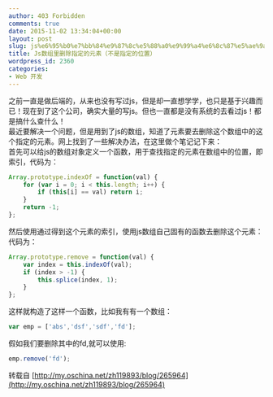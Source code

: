 ```yaml
---
author: 403 Forbidden
comments: true
date: 2015-11-02 13:34:04+00:00
layout: post
slug: js%e6%95%b0%e7%bb%84%e9%87%8c%e5%88%a0%e9%99%a4%e6%8c%87%e5%ae%9a%e7%9a%84%e5%85%83%e7%b4%a0%ef%bc%88%e4%b8%8d%e6%98%af%e6%8c%87%e5%ae%9a%e7%9a%84%e4%bd%8d%e7%bd%ae%ef%bc%89
title: Js数组里删除指定的元素（不是指定的位置）
wordpress_id: 2360
categories:
- Web 开发
---
```

之前一直是做后端的，从来也没有写过js，但是却一直想学学，也只是基于兴趣而已！现在到了这个公司，确实大量的写js。但也一直都是没有系统的去看过js！都是搞什么查什么！  
最近要解决一个问题，但是用到了js的数组，知道了元素要去删除这个数组中的这个指定的元素。网上找到了一些解决办法，在这里做个笔记记下来：  
首先可以给js的数组对象定义一个函数，用于查找指定的元素在数组中的位置，即索引，代码为：  
```js
Array.prototype.indexOf = function(val) {              
    for (var i = 0; i < this.length; i++) {  
        if (this[i] == val) return i;  
    }  
    return -1;  
};
```


然后使用通过得到这个元素的索引，使用js数组自己固有的函数去删除这个元素：  
代码为： 
```js
Array.prototype.remove = function(val) {  
    var index = this.indexOf(val);  
    if (index > -1) {  
        this.splice(index, 1);  
    }  
};
```


这样就构造了这样一个函数，比如我有有一个数组： 
```js
var emp = ['abs','dsf','sdf','fd'];
```


假如我们要删除其中的fd,就可以使用: 
```js
emp.remove('fd');
```


转载自 [http://my.oschina.net/zh119893/blog/265964](http://my.oschina.net/zh119893/blog/265964)
